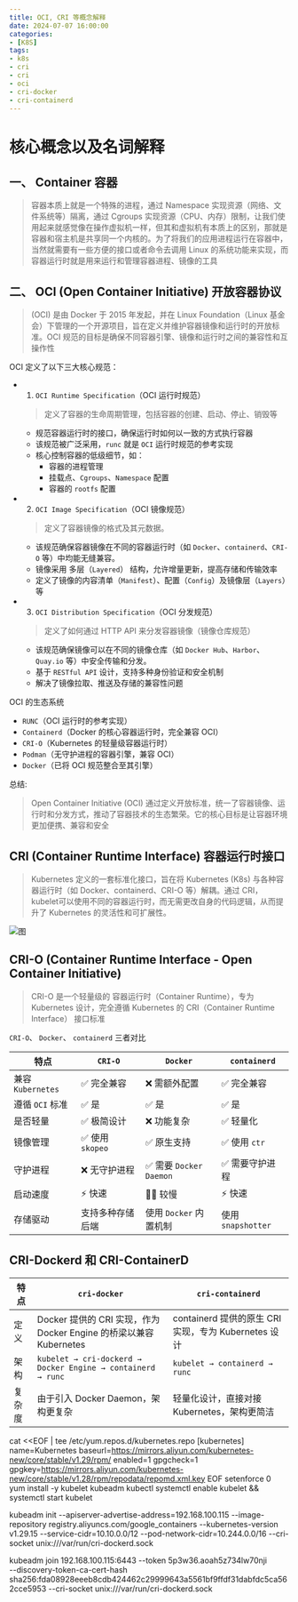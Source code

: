 ```yaml
---
title: OCI, CRI 等概念解释
date: 2024-07-07 16:00:00
categories: 
- [K8S]
tags: 
- k8s
- cri
- cri
- oci
- cri-docker
- cri-containerd
---
```



# 核心概念以及名词解释

## 一、 Container 容器
> 容器本质上就是一个特殊的进程，通过 Namespace 实现资源（网络、文件系统等）隔离，通过 Cgroups 实现资源（CPU、内存）限制，让我们使用起来就感觉像在操作虚拟机一样，但其和虚拟机有本质上的区别，那就是容器和宿主机是共享同一个内核的。为了将我们的应用进程运行在容器中，当然就需要有一些方便的接口或者命令去调用 Linux 的系统功能来实现，而容器运行时就是用来运行和管理容器进程、镜像的工具

## 二、 OCI (Open Container Initiative) 开放容器协议
> (OCI) 是由 Docker 于 2015 年发起，并在 Linux Foundation（Linux 基金会）下管理的一个开源项目，旨在定义并维护容器镜像和运行时的开放标准。OCI 规范的目标是确保不同容器引擎、镜像和运行时之间的兼容性和互操作性

OCI 定义了以下三大核心规范：
- 1. `OCI Runtime Specification`（OCI 运行时规范）
  > 定义了容器的生命周期管理，包括容器的创建、启动、停止、销毁等

    - 规范容器运行时的接口，确保运行时如何以一致的方式执行容器
    - 该规范被广泛采用，`runc` 就是 `OCI` 运行时规范的参考实现
    - 核心控制容器的低级细节，如：
      - 容器的进程管理
      - 挂载点、`Cgroups`、`Namespace` 配置
      - 容器的 `rootfs` 配置

- 2. `OCI Image Specification`（OCI 镜像规范）
  > 定义了容器镜像的格式及其元数据。

    - 该规范确保容器镜像在不同的容器运行时（如 `Docker`、`containerd`、`CRI-O` 等）中均能无缝兼容。
    - 镜像采用 多层（`Layered`） 结构，允许增量更新，提高存储和传输效率
    - 定义了镜像的内容清单（`Manifest`）、配置（`Config`）及镜像层（`Layers`）等

- 3. `OCI Distribution Specification`（OCI 分发规范）
  > 定义了如何通过 HTTP API 来分发容器镜像（镜像仓库规范）

    - 该规范确保镜像可以在不同的镜像仓库（如 `Docker Hub`、`Harbor`、`Quay.io` 等）中安全传输和分发。
    - 基于 `RESTful API` 设计，支持多种身份验证和安全机制
    - 解决了镜像拉取、推送及存储的兼容性问题

OCI 的生态系统

  - `RUNC`（OCI 运行时的参考实现）
  - `Containerd`（Docker 的核心容器运行时，完全兼容 OCI）
  - `CRI-O`（Kubernetes 的轻量级容器运行时）
  - `Podman`（无守护进程的容器引擎，兼容 OCI）
  - `Docker`（已将 OCI 规范整合至其引擎）

总结:
> Open Container Initiative (OCI) 通过定义开放标准，统一了容器镜像、运行时和分发方式，推动了容器技术的生态繁荣。它的核心目标是让容器环境更加便携、兼容和安全


## CRI (Container Runtime Interface) 容器运行时接口
> Kubernetes 定义的一套标准化接口，旨在将 Kubernetes (K8s) 与各种容器运行时（如 Docker、containerd、CRI-O 等）解耦。通过 CRI，kubelet可以使用不同的容器运行时，而无需更改自身的代码逻辑，从而提升了 Kubernetes 的灵活性和可扩展性。

  ![图](/images/111.container.md.01.png)



## CRI-O (Container Runtime Interface - Open Container Initiative) 

> CRI-O 是一个轻量级的 容器运行时（Container Runtime），专为 Kubernetes 设计，完全遵循 Kubernetes 的 CRI（Container Runtime Interface） 接口标准

`CRI-O`、 `Docker`、 `containerd` 三者对比

|特点|`CRI-O`| `Docker`| `containerd`|
|--|--|--|--|
|兼容 `Kubernetes`|✅ 完全兼容	|❌ 需额外配置|	✅ 完全兼容|
|遵循 `OCI` 标准|	✅ 是|	✅ 是|	✅ 是|
|是否轻量|	✅ 极简设计|	❌ 功能复杂|	✅ 轻量化|
|镜像管理|	✅ 使用 `skopeo`|	✅ 原生支持|	✅ 使用 `ctr`|
|守护进程|	❌ 无守护进程|	✅ 需要 `Docker Daemon`|	✅ 需要守护进程|
|启动速度|	⚡ 快速|	🚶‍♂️ 较慢|	⚡ 快速|
|存储驱动|	支持多种存储后端|	使用 `Docker` 内置机制|	使用 `snapshotter`|
## CRI-Dockerd 和 CRI-ContainerD


|特点 |`cri-docker` |`cri-containerd`|
|--|--|--|
|定义| Docker 提供的 CRI 实现，作为 Docker Engine 的桥梁以兼容 Kubernetes| containerd 提供的原生 CRI 实现，专为 Kubernetes 设计|
|架构| `kubelet → cri-dockerd → Docker Engine → containerd → runc`|`kubelet → containerd → runc`|
|复杂度|由于引入 Docker Daemon，架构更复杂|轻量化设计，直接对接 Kubernetes，架构更简洁|

cat <<EOF | tee /etc/yum.repos.d/kubernetes.repo
[kubernetes]
name=Kubernetes
baseurl=https://mirrors.aliyun.com/kubernetes-new/core/stable/v1.29/rpm/
enabled=1
gpgcheck=1
gpgkey=https://mirrors.aliyun.com/kubernetes-new/core/stable/v1.28/rpm/repodata/repomd.xml.key
EOF
setenforce 0
yum install -y kubelet kubeadm kubectl
systemctl enable kubelet && systemctl start kubelet


kubeadm init --apiserver-advertise-address=192.168.100.115 --image-repository registry.aliyuncs.com/google_containers --kubernetes-version v1.29.15 --service-cidr=10.10.0.0/12 --pod-network-cidr=10.244.0.0/16 --cri-socket unix:///var/run/cri-dockerd.sock


kubeadm join 192.168.100.115:6443 --token 5p3w36.aoah5z734lw70nji \
        --discovery-token-ca-cert-hash sha256:fda08928eeeb8cdb424462c29999643a5561bf9ffdf31dabfdc5ca562cce5953 --cri-socket unix:///var/run/cri-dockerd.sock